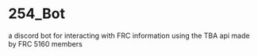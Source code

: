 # 254_Bot
a discord bot for interacting with FRC information using the TBA api
made by FRC 5160 members
